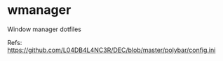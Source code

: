 # wmanager

Window manager dotfiles

Refs:
https://github.com/L04DB4L4NC3R/DEC/blob/master/polybar/config.ini
